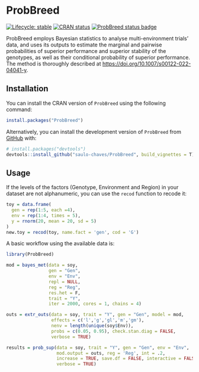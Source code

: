 
<!-- README.md is generated from README.Rmd. Please edit that file -->

# ProbBreed

<!-- badges: start -->

[![Lifecycle:
stable](https://img.shields.io/badge/lifecycle-stable-brightgreen.svg)](https://lifecycle.r-lib.org/articles/stages.html#stable)
[![CRAN
status](https://www.r-pkg.org/badges/version/ProbBreed)](https://CRAN.R-project.org/package=ProbBreed)
[![ProbBreed status
badge](https://saulo-chaves.r-universe.dev/badges/ProbBreed)](https://saulo-chaves.r-universe.dev/ProbBreed)
<!-- badges: end -->

ProbBreed employs Bayesian statistics to analyse multi-environment
trials’ data, and uses its outputs to estimate the marginal and pairwise
probabilities of superior performance and superior stability of the
genotypes, as well as their conditional probability of superior
performance. The method is thoroughly described at
<https://doi.org/10.1007/s00122-022-04041-y>.

## Installation

You can install the CRAN version of `ProbBreed` using the following
command:

``` r
install.packages("ProbBreed")
```

Alternatively, you can install the development version of `ProbBreed`
from [GitHub](https://github.com/saulo-chaves/ProbBreed) with:

``` r
# install.packages("devtools")
devtools::install_github("saulo-chaves/ProbBreed", build_vignettes = T)
```

## Usage

If the levels of the factors (Genotype, Environment and Region) in your
dataset are not alphanumeric, you can use the `recod` function to recode
it:

``` r
toy = data.frame(
  gen = rep(1:5, each =4),
  env = rep(1:4, times = 5),
  y = rnorm(20, mean = 20, sd = 5)
)
new.toy = recod(toy, name.fact = 'gen', cod = 'G')
```

A basic workflow using the available data is:

``` r
library(ProbBreed)

mod = bayes_met(data = soy,
                gen = "Gen",
                env = "Env",
                repl = NULL,
                reg = "Reg",
                res.het = F,
                trait = "Y",
                iter = 2000, cores = 1, chains = 4)

outs = extr_outs(data = soy, trait = "Y", gen = "Gen", model = mod,
                 effects = c('l','g','gl','m','gm'),
                 nenv = length(unique(soy$Env)),
                 probs = c(0.05, 0.95), check.stan.diag = FALSE, 
                 verbose = TRUE)

results = prob_sup(data = soy, trait = "Y", gen = "Gen", env = "Env",
                   mod.output = outs, reg = 'Reg', int = .2,
                   increase = TRUE, save.df = FALSE, interactive = FALSE, 
                   verbose = TRUE)
```
